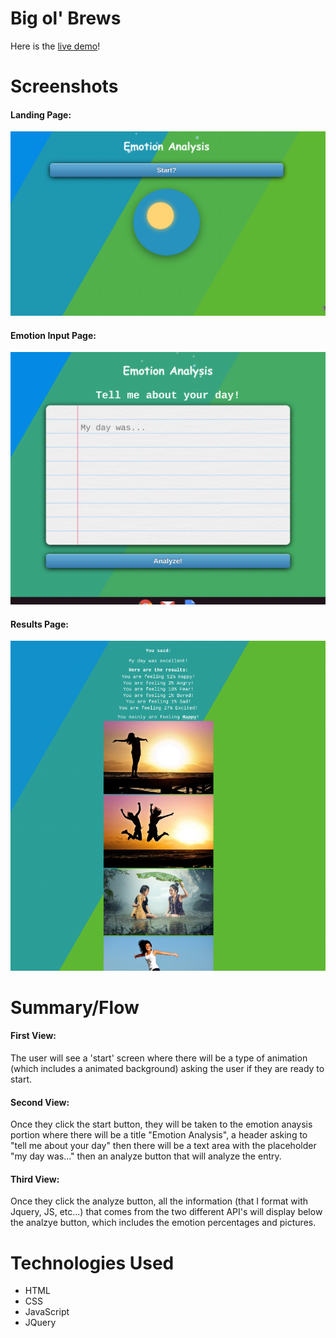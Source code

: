 
# Big ol' Brews #

Here is the [live demo](https://lit-spire-67447.herokuapp.com/)!



# Screenshots #


#### Landing Page: ####

![alt text](https://github.com/Robert-Vaccaro/Emotion-Analysis/blob/master/landing_page_screenshot.png)


#### Emotion Input Page: ####

![alt text](https://github.com/Robert-Vaccaro/Emotion-Analysis/blob/master/emotion_input_page.png)


#### Results Page: ####

![alt text](https://github.com/Robert-Vaccaro/Emotion-Analysis/blob/master/results_page.png)


# Summary/Flow #

#### First View:  ####

The user will see a 'start' screen where there will be a 
type of animation (which includes a animated background) asking the user if they are ready to start.

#### Second View:  ####

Once they click the start button, they will be taken to 
the emotion anaysis portion where there will be a title "Emotion Analysis", a 
header asking to "tell me about your day" then there will 
be a text area with the placeholder "my day was..." then 
an analyze button that will analyze the entry.

#### Third View: ####
 
Once they click the analyze button, all the information 
(that I format with Jquery, JS, etc...) that comes from 
the two different API's will display below the analzye button, which includes the emotion percentages 
and pictures.



# Technologies Used #

* HTML
* CSS
* JavaScript
* JQuery
